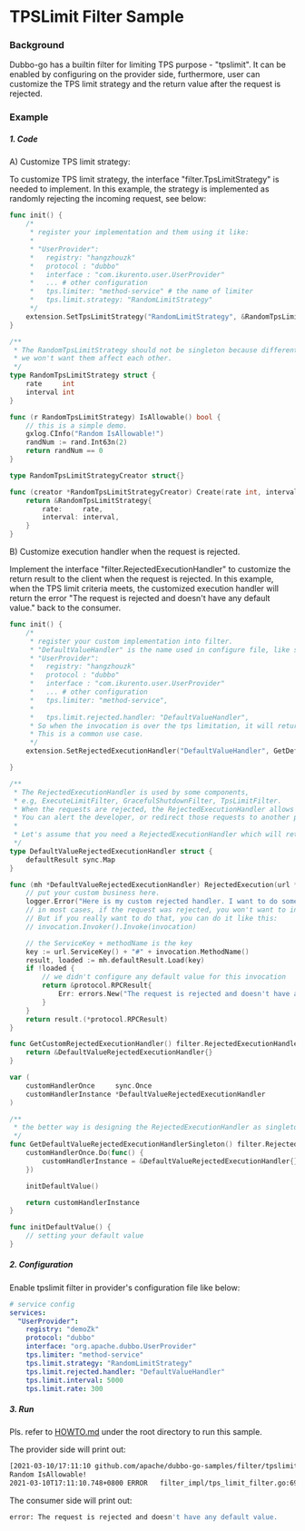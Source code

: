 # TPSLimit Filter Sample

### Background

Dubbo-go has a builtin filter for limiting TPS purpose - "tpslimit". It can be enabled by configuring on the provider side, furthermore, user can customize the TPS limit strategy and the return value after the request is rejected.

### Example

##### 1. Code

A) Customize TPS limit strategy:

To customize TPS limit strategy, the interface "filter.TpsLimitStrategy" is needed to implement. In this example, the strategy is implemented as randomly rejecting the incoming request, see below: 

```go
func init() {
	/*
	 * register your implementation and them using it like:
	 *
	 * "UserProvider":
	 *   registry: "hangzhouzk"
	 *   protocol : "dubbo"
	 *   interface : "com.ikurento.user.UserProvider"
	 *   ... # other configuration
	 *   tps.limiter: "method-service" # the name of limiter
	 *   tps.limit.strategy: "RandomLimitStrategy"
	 */
	extension.SetTpsLimitStrategy("RandomLimitStrategy", &RandomTpsLimitStrategyCreator{})
}

/**
 * The RandomTpsLimitStrategy should not be singleton because different TpsLimiter will create many instances.
 * we won't want them affect each other.
 */
type RandomTpsLimitStrategy struct {
	rate     int
	interval int
}

func (r RandomTpsLimitStrategy) IsAllowable() bool {
	// this is a simple demo.
	gxlog.CInfo("Random IsAllowable!")
	randNum := rand.Int63n(2)
	return randNum == 0
}

type RandomTpsLimitStrategyCreator struct{}

func (creator *RandomTpsLimitStrategyCreator) Create(rate int, interval int) filter.TpsLimitStrategy {
	return &RandomTpsLimitStrategy{
		rate:     rate,
		interval: interval,
	}
}
```

B) Customize execution handler when the request is rejected.

Implement the interface "filter.RejectedExecutionHandler" to customize the return result to the client when the request is rejected. In this example, when the TPS limit criteria meets, the customized execution handler will return the error "The request is rejected and doesn't have any default value." back to the consumer.

```go
func init() {
	/*
	 * register your custom implementation into filter.
	 * "DefaultValueHandler" is the name used in configure file, like server.yml:
	 * "UserProvider":
	 *   registry: "hangzhouzk"
	 *   protocol : "dubbo"
	 *   interface : "com.ikurento.user.UserProvider"
	 *   ... # other configuration
	 *   tps.limiter: "method-service",
	 *
	 *   tps.limit.rejected.handler: "DefaultValueHandler",
	 * So when the invocation is over the tps limitation, it will return the default value.
	 * This is a common use case.
	 */
	extension.SetRejectedExecutionHandler("DefaultValueHandler", GetDefaultValueRejectedExecutionHandlerSingleton)

}

/**
 * The RejectedExecutionHandler is used by some components,
 * e.g, ExecuteLimitFilter, GracefulShutdownFilter, TpsLimitFilter.
 * When the requests are rejected, the RejectedExecutionHandler allows you to do something.
 * You can alert the developer, or redirect those requests to another providers. It depends on what you need.
 *
 * Let's assume that you need a RejectedExecutionHandler which will return some default result if the request was rejected.
 */
type DefaultValueRejectedExecutionHandler struct {
	defaultResult sync.Map
}

func (mh *DefaultValueRejectedExecutionHandler) RejectedExecution(url *common.URL, invocation protocol.Invocation) protocol.Result {
	// put your custom business here.
	logger.Error("Here is my custom rejected handler. I want to do something if the requests are rejected. ")
	// in most cases, if the request was rejected, you won't want to invoke the origin provider.
	// But if you really want to do that, you can do it like this:
	// invocation.Invoker().Invoke(invocation)

	// the ServiceKey + methodName is the key
	key := url.ServiceKey() + "#" + invocation.MethodName()
	result, loaded := mh.defaultResult.Load(key)
	if !loaded {
		// we didn't configure any default value for this invocation
		return &protocol.RPCResult{
			Err: errors.New("The request is rejected and doesn't have any default value. "),
		}
	}
	return result.(*protocol.RPCResult)
}

func GetCustomRejectedExecutionHandler() filter.RejectedExecutionHandler {
	return &DefaultValueRejectedExecutionHandler{}
}

var (
	customHandlerOnce     sync.Once
	customHandlerInstance *DefaultValueRejectedExecutionHandler
)

/**
 * the better way is designing the RejectedExecutionHandler as singleton.
 */
func GetDefaultValueRejectedExecutionHandlerSingleton() filter.RejectedExecutionHandler {
	customHandlerOnce.Do(func() {
		customHandlerInstance = &DefaultValueRejectedExecutionHandler{}
	})

	initDefaultValue()

	return customHandlerInstance
}

func initDefaultValue() {
	// setting your default value
}
```

##### 2. Configuration

Enable tpslimit filter in provider's configuration file like below:

```yaml
# service config
services:
  "UserProvider":
    registry: "demoZk"
    protocol: "dubbo"
    interface: "org.apache.dubbo.UserProvider"
    tps.limiter: "method-service"
    tps.limit.strategy: "RandomLimitStrategy"
    tps.limit.rejected.handler: "DefaultValueHandler"
    tps.limit.interval: 5000
    tps.limit.rate: 300
```

##### 3. Run

Pls. refer to [HOWTO.md](../../HOWTO.md) under the root directory to run this sample.

The provider side will print out:

```bash
[2021-03-10/17:11:10 github.com/apache/dubbo-go-samples/filter/tpslimit/go-server/pkg.RandomTpsLimitStrategy.IsAllowable: limit_strategy.go: 56] %s
Random IsAllowable!
2021-03-10T17:11:10.748+0800 ERROR   filter_impl/tps_limit_filter.go:69      The invocation was rejected due to over the tps limitation, ...
```

The consumer side will print out:

```bash
error: The request is rejected and doesn't have any default value. 
```